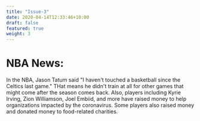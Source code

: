 ```yaml
---
title: "Issue-3"
date: 2020-04-14T12:33:46+10:00
draft: false
featured: true
weight: 3
---
```

# NBA News:

In the NBA, Jason Tatum said "I haven't touched a basketball since the Celtics last game."  THat means he didn't train at all for other games that might come after the season comes back.
Also, players including Kyrie Irving, Zion Williamson, Joel Embiid, and more have raised money to help organizations impacted by the coronavirus.
Some players also raised money and donated money to food-related charities. 



